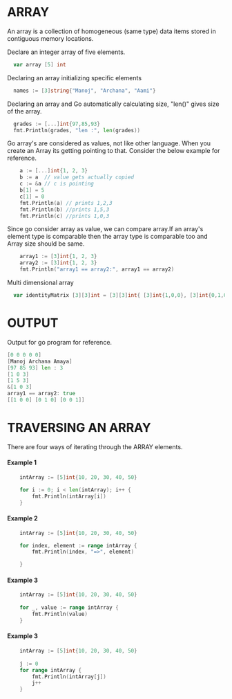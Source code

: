 # ARRAY
An array is a collection of homogeneous (same type) data items stored in contiguous memory locations.

Declare an integer array of five elements.
```go
  var array [5] int
```

Declaring an array initializing specific elements
```go
  names := [3]string{"Manoj", "Archana", "Aami"}
```

Declaring an array and Go automatically calculating size, "len()" gives size of the array.
```go
  grades := [...]int{97,85,93}
  fmt.Println(grades, "len :", len(grades))
```

Go array's are considered as values, not like other language. When you create an Array its getting pointing to that. Consider the below example for reference.
```go
	a := [...]int{1, 2, 3}
	b := a  // value gets actually copied
	c := &a // c is pointing
	b[1] = 5
	c[1] = 0
	fmt.Println(a) // prints 1,2,3
	fmt.Println(b) //prints 1,5,3
	fmt.Println(c) //prints 1,0,3
```

Since go consider array as value, we can compare array.If an array's element type is comparable then the array type is comparable too and Array size should be same.
```go
	array1 := [3]int{1, 2, 3}
	array2 := [3]int{1, 2, 3}
	fmt.Println("array1 == array2:", array1 == array2)
```
Multi dimensional array
```go
  var identityMatrix [3][3]int = [3][3]int{ [3]int{1,0,0}, [3]int{0,1,0}, [3]int{0,0,1} }
```

# OUTPUT
Output for go program for reference.
```go
[0 0 0 0 0]
[Manoj Archana Amaya]
[97 85 93] len : 3
[1 0 3]
[1 5 3]
&[1 0 3]
array1 == array2: true
[[1 0 0] [0 1 0] [0 0 1]]
```

# TRAVERSING AN ARRAY

There are four ways of iterating through the ARRAY elements. 

#### Example 1
```go
	intArray := [5]int{10, 20, 30, 40, 50}

	for i := 0; i < len(intArray); i++ {
		fmt.Println(intArray[i])
    }
```
#### Example 2
```go
    intArray := [5]int{10, 20, 30, 40, 50}

	for index, element := range intArray {
		fmt.Println(index, "=>", element)

	}
```
#### Example 3
```go
    intArray := [5]int{10, 20, 30, 40, 50}
	
	for _, value := range intArray {
		fmt.Println(value)
    }
```

#### Example 3
```go
    intArray := [5]int{10, 20, 30, 40, 50}
		
	j := 0
	for range intArray {
		fmt.Println(intArray[j])
		j++
    }
```